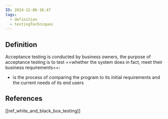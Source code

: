```yaml
---
ID: 2024-12-06-16:47
tags:
  - definition
  - testingTechniques
---
```

## Definition

Acceptance testing is conducted by business owners, the purpose of acceptance testing is to test ==whether the system does in fact, meet their business requirements==:
- is the process of comparing the program to its initial requirements and the current needs of its end users
## References
[[ref_white_and_black_box_testing]]